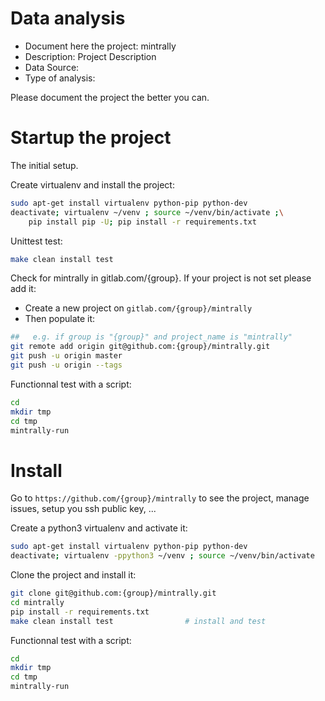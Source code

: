 # Data analysis
- Document here the project: mintrally
- Description: Project Description
- Data Source:
- Type of analysis:

Please document the project the better you can.

# Startup the project

The initial setup.

Create virtualenv and install the project:
```bash
sudo apt-get install virtualenv python-pip python-dev
deactivate; virtualenv ~/venv ; source ~/venv/bin/activate ;\
    pip install pip -U; pip install -r requirements.txt
```

Unittest test:
```bash
make clean install test
```

Check for mintrally in gitlab.com/{group}.
If your project is not set please add it:

- Create a new project on `gitlab.com/{group}/mintrally`
- Then populate it:

```bash
##   e.g. if group is "{group}" and project_name is "mintrally"
git remote add origin git@github.com:{group}/mintrally.git
git push -u origin master
git push -u origin --tags
```

Functionnal test with a script:

```bash
cd
mkdir tmp
cd tmp
mintrally-run
```

# Install

Go to `https://github.com/{group}/mintrally` to see the project, manage issues,
setup you ssh public key, ...

Create a python3 virtualenv and activate it:

```bash
sudo apt-get install virtualenv python-pip python-dev
deactivate; virtualenv -ppython3 ~/venv ; source ~/venv/bin/activate
```

Clone the project and install it:

```bash
git clone git@github.com:{group}/mintrally.git
cd mintrally
pip install -r requirements.txt
make clean install test                # install and test
```
Functionnal test with a script:

```bash
cd
mkdir tmp
cd tmp
mintrally-run
```
